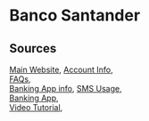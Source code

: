 # Banco Santander

## Sources
[Main Website](https://www.bancosantander.es/es/particulares),	[Account Info](https://www.bancosantander.es/es/particulares/banca-online/internet),	
[FAQs](https://microsite.bancosantander.es/files/ayudaonline/popup/particulares.html),	
[Banking App info](https://www.bancosantander.es/es/particulares/banca-online/app/santander),	[SMS Usage](https://www.bancosantander.es/es/particulares/banca-online/clave-online),	
[Banking App](https://play.google.com/store/apps/details?id=es.bancosantander.apps),	
[Video Tutorial](https://www.youtube.com/watch?v=i0wNymzc4Bg),	 

